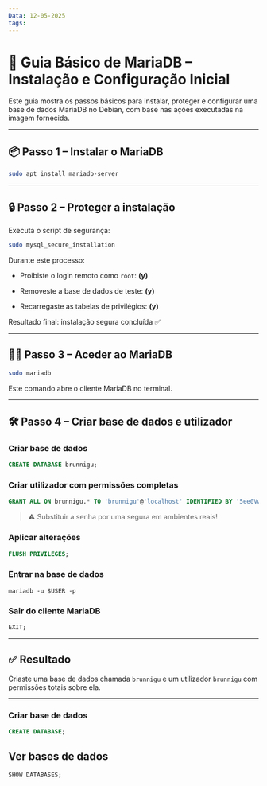 ```yaml
---
Data: 12-05-2025
tags:
---
```

# 🐬 Guia Básico de MariaDB – Instalação e Configuração Inicial

Este guia mostra os passos básicos para instalar, proteger e configurar uma base de dados MariaDB no Debian, com base nas ações executadas na imagem fornecida.

---

## 📦 Passo 1 – Instalar o MariaDB

```bash
sudo apt install mariadb-server
```

---

## 🔒 Passo 2 – Proteger a instalação

Executa o script de segurança:

```bash
sudo mysql_secure_installation
```

Durante este processo:

- Proibiste o login remoto como `root`: **(y)**
    
- Removeste a base de dados de teste: **(y)**
    
- Recarregaste as tabelas de privilégios: **(y)**
    

Resultado final: instalação segura concluída ✅

---

## 🧑‍💻 Passo 3 – Aceder ao MariaDB

```bash
sudo mariadb
```

Este comando abre o cliente MariaDB no terminal.

---

## 🛠️ Passo 4 – Criar base de dados e utilizador

### Criar base de dados

```sql
CREATE DATABASE brunnigu;
```

### Criar utilizador com permissões completas

```sql
GRANT ALL ON brunnigu.* TO 'brunnigu'@'localhost' IDENTIFIED BY '5ee0Vwf84B' WITH GRANT OPTION;
```

> ⚠️ Substituir a senha por uma segura em ambientes reais!

### Aplicar alterações

```sql
FLUSH PRIVILEGES;
```

### Entrar na base de dados
```shell
mariadb -u $USER -p
```

### Sair do cliente MariaDB

```sql
EXIT;
```

---

## ✅ Resultado

Criaste uma base de dados chamada `brunnigu` e um utilizador `brunnigu` com permissões totais sobre ela.

---

### Criar base de dados
```sql
CREATE DATABASE;
```

## Ver bases de dados 
```sql
SHOW DATABASES;
```